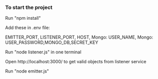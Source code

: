 ### To start the project
Run "npm install"

Add these in .env file:

EMITTER_PORT, LISTENER_PORT, HOST, Mongo: USER_NAME, Mongo: USER_PASSWORD,MONGO_DB,SECRET_KEY

Run "node listener.js" in one terminal

Open http://localhost:3000/ to get valid objects from listener service

Run "node emitter.js"
